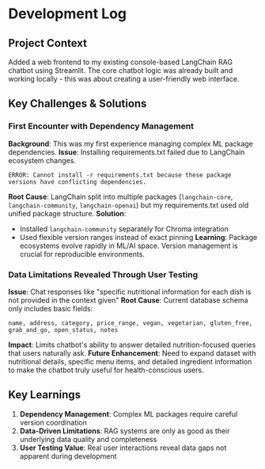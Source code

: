 # Development Log

## Project Context
Added a web frontend to my existing console-based LangChain RAG chatbot using Streamlit. The core chatbot logic was already built and working locally - this was about creating a user-friendly web interface.

## Key Challenges & Solutions

### First Encounter with Dependency Management
**Background**: This was my first experience managing complex ML package dependencies.
**Issue**: Installing requirements.txt failed due to LangChain ecosystem changes.
```
ERROR: Cannot install -r requirements.txt because these package versions have conflicting dependencies.
```
**Root Cause**: LangChain split into multiple packages (`langchain-core`, `langchain-community`, `langchain-openai`) but my requirements.txt used old unified package structure.
**Solution**: 
- Installed `langchain-community` separately for Chroma integration
- Used flexible version ranges instead of exact pinning
**Learning**: Package ecosystems evolve rapidly in ML/AI space. Version management is crucial for reproducible environments.

### Data Limitations Revealed Through User Testing
**Issue**: Chat responses like "specific nutritional information for each dish is not provided in the context given"
**Root Cause**: Current database schema only includes basic fields:
```
name, address, category, price_range, vegan, vegetarian, gluten_free, grab_and_go, open_status, notes
```
**Impact**: Limits chatbot's ability to answer detailed nutrition-focused queries that users naturally ask.
**Future Enhancement**: Need to expand dataset with nutritional details, specific menu items, and detailed ingredient information to make the chatbot truly useful for health-conscious users.

## Key Learnings
1. **Dependency Management**: Complex ML packages require careful version coordination
2. **Data-Driven Limitations**: RAG systems are only as good as their underlying data quality and completeness
3. **User Testing Value**: Real user interactions reveal data gaps not apparent during development